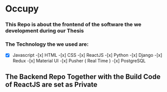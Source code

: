 # Occupy

### This Repo is about the frontend of the software the we development during our Thesis

### The Technology the we used are:

-[x] Javascript -[x] HTML -[x] CSS -[x] ReactJS -[x] Python -[x] Django -[x] Redux -[x] Material UI -[x] Pusher ( Real Time ) -[x] PostgreSQL

## The Backend Repo Together with the Build Code of ReactJS are set as Private
